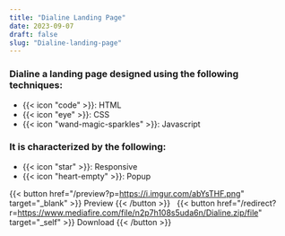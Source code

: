 ```yaml
---
title: "Dialine Landing Page"
date: 2023-09-07
draft: false
slug: "Dialine-landing-page"
---
```

### __Dialine__ a __landing page__ designed using the following techniques:
- {{< icon "code" >}}: HTML
- {{< icon "eye" >}}: CSS
- {{< icon "wand-magic-sparkles" >}}: Javascript  

### It is characterized by the following:
- {{< icon "star" >}}: Responsive
- {{< icon "heart-empty" >}}:  Popup

<!--adsense-->

{{< button href="/preview?p=https://i.imgur.com/abYsTHF.png" target="_blank" >}}
Preview
{{< /button >}} &nbsp; {{< button href="/redirect?r=https://www.mediafire.com/file/n2p7h108s5uda6n/Dialine.zip/file" target="_self" >}}
Download
{{< /button >}}